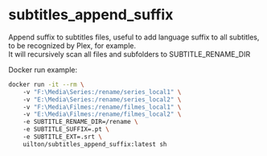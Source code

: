 # subtitles_append_suffix
Append suffix to subtitles files, useful to add language suffix to all subtitles, to be recognized by Plex, for example.  
It will recursively scan all files and subfolders to SUBTITLE_RENAME_DIR

Docker run example:  
```sh
docker run -it --rm \  
    -v "F:\Media\Series:/rename/series_local1" \  
    -v "E:\Media\Series:/rename/series_local2" \  
    -v "F:\Media\Filmes:/rename/filmes_local1" \  
    -v "E:\Media\Filmes:/rename/filmes_local2" \  
    -e SUBTITLE_RENAME_DIR=/rename \  
    -e SUBTITLE_SUFFIX=.pt \  
    -e SUBTITLE_EXT=.srt \  
    uilton/subtitles_append_suffix:latest sh
```
